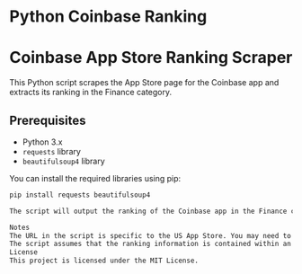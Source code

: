 # Python Coinbase Ranking

# Coinbase App Store Ranking Scraper

This Python script scrapes the App Store page for the Coinbase app and extracts its ranking in the Finance category.

## Prerequisites

- Python 3.x
- `requests` library
- `beautifulsoup4` library

You can install the required libraries using pip:

```sh
pip install requests beautifulsoup4

The script will output the ranking of the Coinbase app in the Finance category on the App Store.

Notes
The URL in the script is specific to the US App Store. You may need to adapt it based on your country/region.
The script assumes that the ranking information is contained within an <a> tag with the class inline-list__item and a specific href attribute. You may need to inspect the App Store webpage and adjust the script if the structure changes.
License
This project is licensed under the MIT License.